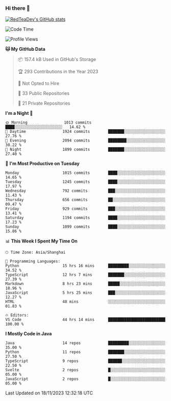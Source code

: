 ### Hi there 👋

<!--
**RedTeaDev/RedTeaDev** is a ✨ _special_ ✨ repository because its `README.md` (this file) appears on your GitHub profile.

Here are some ideas to get you started:

- 🔭 I’m currently working on ...
- 🌱 I’m currently learning ...
- 👯 I’m looking to collaborate on ...
- 🤔 I’m looking for help with ...
- 💬 Ask me about ...
- 📫 How to reach me: ...
- 😄 Pronouns: ...
- ⚡ Fun fact: ...
-->

<!--
[![wakatime](https://wakatime.com/badge/user/6b101ed0-04c0-4490-9283-eb61f2efff96.svg)](https://wakatime.com/@6b101ed0-04c0-4490-9283-eb61f2efff96)
!-->

[![RedTeaDev's GitHub stats](https://github-readme-stats.vercel.app/api?username=RedTeaDev)](https://github.com/anuraghazra/github-readme-stats)
<!--
[![willianrod's wakatime stats](https://github-readme-stats.vercel.app/api/wakatime?username=RedTeaDev)](https://github.com/anuraghazra/github-readme-stats)
!-->
<!--START_SECTION:waka-->
![Code Time](http://img.shields.io/badge/Code%20Time-1%2C865%20hrs%2020%20mins-blue)

![Profile Views](http://img.shields.io/badge/Profile%20Views-2-blue)

**🐱 My GitHub Data** 

> 📦 157.4 kB Used in GitHub's Storage 
 > 
> 🏆 293 Contributions in the Year 2023
 > 
> 🚫 Not Opted to Hire
 > 
> 📜 33 Public Repositories 
 > 
> 🔑 21 Private Repositories 
 > 
**I'm a Night 🦉** 

```text
🌞 Morning                1013 commits        ████░░░░░░░░░░░░░░░░░░░░░   14.62 % 
🌆 Daytime                1924 commits        ███████░░░░░░░░░░░░░░░░░░   27.76 % 
🌃 Evening                2094 commits        ████████░░░░░░░░░░░░░░░░░   30.22 % 
🌙 Night                  1899 commits        ███████░░░░░░░░░░░░░░░░░░   27.40 % 
```
📅 **I'm Most Productive on Tuesday** 

```text
Monday                   1015 commits        ████░░░░░░░░░░░░░░░░░░░░░   14.65 % 
Tuesday                  1245 commits        ████░░░░░░░░░░░░░░░░░░░░░   17.97 % 
Wednesday                792 commits         ███░░░░░░░░░░░░░░░░░░░░░░   11.43 % 
Thursday                 656 commits         ██░░░░░░░░░░░░░░░░░░░░░░░   09.47 % 
Friday                   929 commits         ███░░░░░░░░░░░░░░░░░░░░░░   13.41 % 
Saturday                 1194 commits        ████░░░░░░░░░░░░░░░░░░░░░   17.23 % 
Sunday                   1099 commits        ████░░░░░░░░░░░░░░░░░░░░░   15.86 % 
```


📊 **This Week I Spent My Time On** 

```text
🕑︎ Time Zone: Asia/Shanghai

💬 Programming Languages: 
Python                   15 hrs 16 mins      █████████░░░░░░░░░░░░░░░░   34.52 % 
TypeScript               12 hrs 7 mins       ███████░░░░░░░░░░░░░░░░░░   27.39 % 
Markdown                 8 hrs 23 mins       █████░░░░░░░░░░░░░░░░░░░░   18.96 % 
JavaScript               5 hrs 25 mins       ███░░░░░░░░░░░░░░░░░░░░░░   12.27 % 
HTML                     48 mins             ░░░░░░░░░░░░░░░░░░░░░░░░░   01.83 % 

🔥 Editors: 
VS Code                  44 hrs 14 mins      █████████████████████████   100.00 % 
```

**I Mostly Code in Java** 

```text
Java                     14 repos            █████████░░░░░░░░░░░░░░░░   35.00 % 
Python                   11 repos            ███████░░░░░░░░░░░░░░░░░░   27.50 % 
TypeScript               9 repos             ██████░░░░░░░░░░░░░░░░░░░   22.50 % 
Svelte                   2 repos             █░░░░░░░░░░░░░░░░░░░░░░░░   05.00 % 
JavaScript               2 repos             █░░░░░░░░░░░░░░░░░░░░░░░░   05.00 % 
```




 Last Updated on 18/11/2023 12:32:18 UTC
<!--END_SECTION:waka-->


